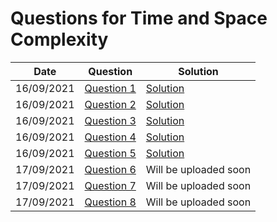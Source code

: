 # Questions for Time and Space Complexity

| Date | Question | Solution |
|------|----------|----------|
| 16/09/2021 | [Question 1](https://github.com/DSA-Marathon/DSA_Marathon/blob/main/Time_and_Space_Complexity/Questions.md#question-1) | [Solution](https://github.com/DSA-Marathon/DSA_Marathon/blob/main/Time_and_Space_Complexity/Questions.md#solution)|
| 16/09/2021 | [Question 2](https://github.com/DSA-Marathon/DSA_Marathon/blob/main/Time_and_Space_Complexity/Questions.md#question-2) | [Solution](https://github.com/DSA-Marathon/DSA_Marathon/blob/main/Time_and_Space_Complexity/Questions.md#solution-1)| |
| 16/09/2021 | [Question 3](https://github.com/DSA-Marathon/DSA_Marathon/blob/main/Time_and_Space_Complexity/Questions.md#question-3) | [Solution](https://github.com/DSA-Marathon/DSA_Marathon/blob/main/Time_and_Space_Complexity/Questions.md#solution-2)| |
| 16/09/2021 | [Question 4](https://github.com/DSA-Marathon/DSA_Marathon/blob/main/Time_and_Space_Complexity/Questions.md#question-4) | [Solution](https://github.com/DSA-Marathon/DSA_Marathon/blob/main/Time_and_Space_Complexity/Questions.md#solution-3)| |
| 16/09/2021 | [Question 5](https://github.com/DSA-Marathon/DSA_Marathon/blob/main/Time_and_Space_Complexity/Questions.md#question-5) | [Solution](https://github.com/DSA-Marathon/DSA_Marathon/blob/main/Time_and_Space_Complexity/Questions.md#solution-4)| |
| 17/09/2021 | [Question 6](https://github.com/DSA-Marathon/DSA_Marathon/blob/main/Time_and_Space_Complexity/Questions.md#question-6) | Will be uploaded soon |
| 17/09/2021 | [Question 7](https://github.com/DSA-Marathon/DSA_Marathon/blob/main/Time_and_Space_Complexity/Questions.md#question-7) | Will be uploaded soon |
| 17/09/2021 | [Question 8](https://github.com/DSA-Marathon/DSA_Marathon/blob/main/Time_and_Space_Complexity/Questions.md#question-8) | Will be uploaded soon |